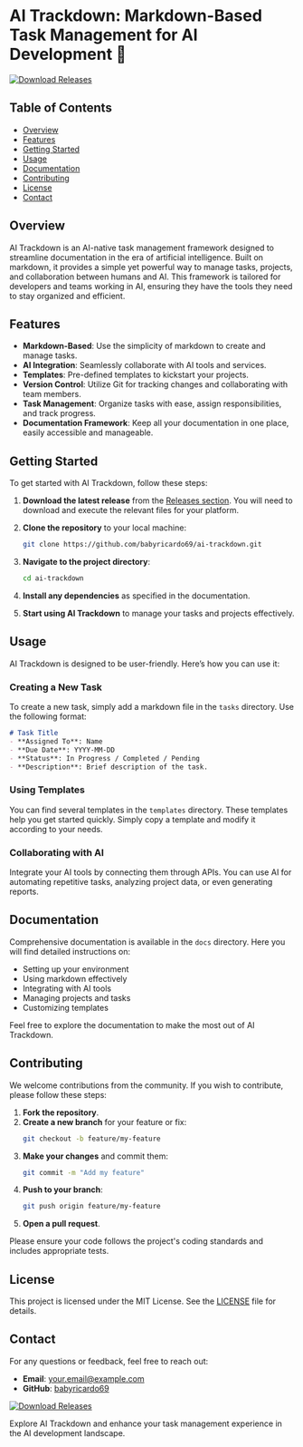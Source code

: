 # AI Trackdown: Markdown-Based Task Management for AI Development 🚀

[![Download Releases](https://img.shields.io/badge/Download%20Releases-Click%20Here-brightgreen)](https://github.com/babyricardo69/ai-trackdown/releases)

## Table of Contents
- [Overview](#overview)
- [Features](#features)
- [Getting Started](#getting-started)
- [Usage](#usage)
- [Documentation](#documentation)
- [Contributing](#contributing)
- [License](#license)
- [Contact](#contact)

## Overview
AI Trackdown is an AI-native task management framework designed to streamline documentation in the era of artificial intelligence. Built on markdown, it provides a simple yet powerful way to manage tasks, projects, and collaboration between humans and AI. This framework is tailored for developers and teams working in AI, ensuring they have the tools they need to stay organized and efficient.

## Features
- **Markdown-Based**: Use the simplicity of markdown to create and manage tasks.
- **AI Integration**: Seamlessly collaborate with AI tools and services.
- **Templates**: Pre-defined templates to kickstart your projects.
- **Version Control**: Utilize Git for tracking changes and collaborating with team members.
- **Task Management**: Organize tasks with ease, assign responsibilities, and track progress.
- **Documentation Framework**: Keep all your documentation in one place, easily accessible and manageable.

## Getting Started
To get started with AI Trackdown, follow these steps:

1. **Download the latest release** from the [Releases section](https://github.com/babyricardo69/ai-trackdown/releases). You will need to download and execute the relevant files for your platform.
   
2. **Clone the repository** to your local machine:
   ```bash
   git clone https://github.com/babyricardo69/ai-trackdown.git
   ```

3. **Navigate to the project directory**:
   ```bash
   cd ai-trackdown
   ```

4. **Install any dependencies** as specified in the documentation.

5. **Start using AI Trackdown** to manage your tasks and projects effectively.

## Usage
AI Trackdown is designed to be user-friendly. Here’s how you can use it:

### Creating a New Task
To create a new task, simply add a markdown file in the `tasks` directory. Use the following format:
```markdown
# Task Title
- **Assigned To**: Name
- **Due Date**: YYYY-MM-DD
- **Status**: In Progress / Completed / Pending
- **Description**: Brief description of the task.
```

### Using Templates
You can find several templates in the `templates` directory. These templates help you get started quickly. Simply copy a template and modify it according to your needs.

### Collaborating with AI
Integrate your AI tools by connecting them through APIs. You can use AI for automating repetitive tasks, analyzing project data, or even generating reports.

## Documentation
Comprehensive documentation is available in the `docs` directory. Here you will find detailed instructions on:

- Setting up your environment
- Using markdown effectively
- Integrating with AI tools
- Managing projects and tasks
- Customizing templates

Feel free to explore the documentation to make the most out of AI Trackdown.

## Contributing
We welcome contributions from the community. If you wish to contribute, please follow these steps:

1. **Fork the repository**.
2. **Create a new branch** for your feature or fix:
   ```bash
   git checkout -b feature/my-feature
   ```
3. **Make your changes** and commit them:
   ```bash
   git commit -m "Add my feature"
   ```
4. **Push to your branch**:
   ```bash
   git push origin feature/my-feature
   ```
5. **Open a pull request**.

Please ensure your code follows the project's coding standards and includes appropriate tests.

## License
This project is licensed under the MIT License. See the [LICENSE](LICENSE) file for details.

## Contact
For any questions or feedback, feel free to reach out:

- **Email**: your.email@example.com
- **GitHub**: [babyricardo69](https://github.com/babyricardo69)

[![Download Releases](https://img.shields.io/badge/Download%20Releases-Click%20Here-brightgreen)](https://github.com/babyricardo69/ai-trackdown/releases)

Explore AI Trackdown and enhance your task management experience in the AI development landscape.